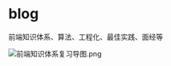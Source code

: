# blog
前端知识体系、算法、工程化、最佳实践、面经等

![前端知识体系复习导图.png](https://p6-juejin.byteimg.com/tos-cn-i-k3u1fbpfcp/def42c8e63f741b89898387777b08bd7~tplv-k3u1fbpfcp-watermark.image?)
